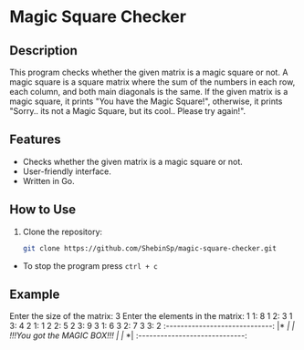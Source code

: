 # Magic Square Checker

## Description
This program checks whether the given matrix is a magic square or not. A magic square is a square matrix where the sum of the numbers in each row, each column, and both main diagonals is the same. If the given matrix is a magic square, it prints "You have the Magic Square!", otherwise, it prints "Sorry.. its not a Magic Square, but its cool.. Please try again!".

## Features
- Checks whether the given matrix is a magic square or not.
- User-friendly interface.
- Written in Go.

## How to Use
1. Clone the repository:
   ```bash
   git clone https://github.com/ShebinSp/magic-square-checker.git
 * To stop the program press `ctrl + c`

## Example
Enter the size of the matrix: 3
Enter the elements in the matrix:
1 1: 8
1 2: 3
1 3: 4
2 1: 1
2 2: 5
2 3: 9
3 1: 6
3 2: 7
3 3: 2
       :-----------------------------:
       |*                           *|
       | !!!You got the MAGIC BOX!!! |
       |*                           *|
       :-----------------------------:

